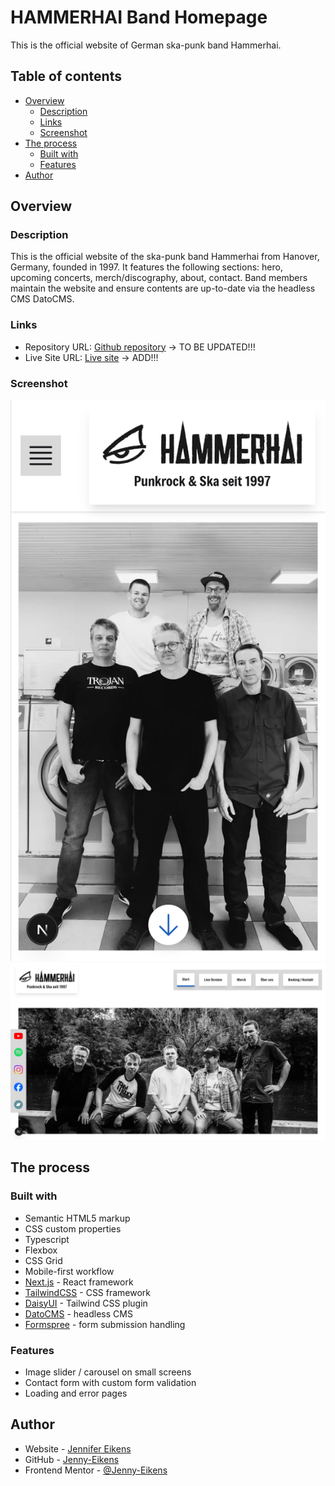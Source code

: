 # HAMMERHAI Band Homepage

This is the official website of German ska-punk band Hammerhai.

## Table of contents

- [Overview](#overview)
  - [Description](#description)
  - [Links](#links)
  - [Screenshot](#screenshot)
- [The process](#the-process)
  - [Built with](#built-with)
  - [Features](#features)
- [Author](#author)

## Overview

### Description

This is the official website of the ska-punk band Hammerhai from Hanover, Germany, founded in 1997. It features the following sections: hero, upcoming concerts, merch/discography, about, contact. Band members maintain the website and ensure contents are up-to-date via the headless CMS DatoCMS.

### Links

- Repository URL: [Github repository](https://github.com/Jenny-Eikens/job-listings) -> TO BE UPDATED!!!
- Live Site URL: [Live site]() -> ADD!!!

### Screenshot

![Mobile](/public/images/screenshots/mobile.png)
![Desktop](/public/images/screenshots/desktop.png)

## The process

### Built with

- Semantic HTML5 markup
- CSS custom properties
- Typescript
- Flexbox
- CSS Grid
- Mobile-first workflow
- [Next.js](https://nextjs.org/) - React framework
- [TailwindCSS](https://tailwindcss.com/) - CSS framework
- [DaisyUI](https://daisyui.com/) - Tailwind CSS plugin
- [DatoCMS](https://www.datocms.com/) - headless CMS
- [Formspree](https://formspree.io/) - form submission handling

### Features

- Image slider / carousel on small screens
- Contact form with custom form validation
- Loading and error pages

## Author

- Website - [Jennifer Eikens](https://jennifereikens.com)
- GitHub - [Jenny-Eikens](https://github.com/Jenny-Eikens)
- Frontend Mentor - [@Jenny-Eikens](https://www.frontendmentor.io/profile/Jenny-Eikens)
